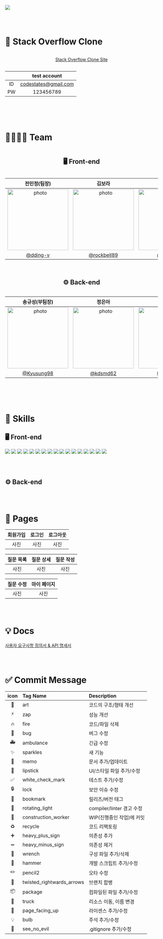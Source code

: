 <img src="https://capsule-render.vercel.app/api?type=Waving&color=8c66ff&height=280&section=header&fontColor=ffffff&animation=twinkling&text=🎈 동그란 코딩 속에 피어난 How is the life?&fontSize=40&fontAlignY=40" />

<br><br>

# 📌 Stack Overflow Clone

<div style="display: flex; flex-direction: column; justify-content: center; align-items: center;">

[Stack Overflow Clone Site](https://github.com/kyechan99/capsule-render#wave)

| | test account |
| :--: | :--: |
| ID | codestates@gmail.com |
| PW | 123456789 |


<br><br>
</div>

# 👩‍👩‍👧‍👦 Team

<div style="display: flex; flex-direction: column; justify-content: center; align-items: center;">

## 🖥️ Front-end
| 전민정(팀장) | 김보라 | 이승미 |
| :---------: | :----: | :-----: |
| <div><img src="https://lh3.googleusercontent.com/fife/AMPSemd3MThSQawS1Hw4CTJWYiIumFnMqiJgnLNUVe-gSZkmiD1qIfJ4pksMKROJHsWOf9lKrmOEXGO906Y1faF83l8Fi16PQ98Sj5YyfLK5FZMqr6YIcYwJdTXKQyhWtiN6sr8J1lUqvQgXQsXAggwYKzu3IR4R5p5oe3pi9R58gKM86ZL5BG6TaVdWZLiMOX9skaa5ITET7ys8iwRdgbGhqAQHfkpzIyHqkBVbAEAYDvtf7kUtw1PoGTZONMYxfAu6RzCeEGHXC6Iv9kbauQfmG1xqJ0IKV2VKI9QXkg1ToMji-Ub4-0UIgeCUrs-G4b6cRRe7WvAyMnfmBnHuiabFMusE9bLrZtUIvankGIq09ZPWq7uIkLZ9gEmQyoBkmDQ8KC4crVkKMATobFJBq4Zp8PuuIV9U9Zh2WY-qYdkf1786hkNMNEixQm-FLnosVCm529jNR7m8v0ulJvizivRb0XFaouQop3jnGWyD2N_bsoKQdEMHTiohAdtuOlChpJo1azZwH5_DwQBmPUxBJy8giuZX_UsbycNWKpdLBMUi6oLqj2kL-AIk3CO6uEEjl-HG2NWbR0gsBfCPaE8-ML5-_h1G-8QutvaiC46KvWjojZJAFDJDIUEehiHP2ji_7RYv7U550Q1GUa2ZNbMpmpyWrIO6OItFnY3RPc-l5owd3UY_JgpLHBhpkrXsDcdJTciHDsYb2xlsGtZjlfeDGWR17EHqKYJwCL_Pp7k7chWWQ_7uOab3lr_c87jXe9EUJchc2_8HeDEwo3MnmJNpVLJTYz3ZzC0GAuvH1rpzo8_wdyKAiKAcYY3OnoKv2GXsACzlTQz7JLoKqU-bhtpAV7cYel-kgYOuegx1eJtKJ3e__FWUuEEYdPyaC-25HNZy9x7g5Qgq_sRZHZSF2RSGPcpm97cL7Vj0J-WonpcX7PTswgIYt1KguKfgx9oSbuTBWRSv_pLvHwYnfGFm6vCVN7i07XY_4Jx0uptmyHvqmcxHvrN7ZKl1u_9YcTZEgC7fe8daxxFxTR7rtT_CU3Q3m-GuJRHKOO7RPMQRnWbd4HU8kOfII1bYGlqB7xETUtJ6enqcZWb8Hk_PbNIkmr-C-Cjkr_z0NB1XPBtChkg3YoB6EOxTF9kptfl4gwGqwoawDZErmFS2aTpAxrZ6beDC3lFu4b_yZXgtlulyT249vQI7yWElnUwY-GoynP8WBWvxgKIJvP9a_shAp_c0FQIO4GfHKGeyxBiRJKxFJJYbm2MEGbH0qlkz_23mS09oQze3m4ecd8nHYp07vOWKOAKhoXXpRnXLsEKLOgT6EF_D0JjrlqX7TOjaDRZnHjAPFRFCITLPDOXpClotJseYHMXIoRg7yUv4yOaN62W0BisuEA41RPTsvHI906EdeAoi9TJU_09xkJU9B_bMDqQ_CytCzTuuTz8bf3mn6QQWDx2NkcsXFdzSu1k9G6XOK_fBRjYCrcNqKbSyyhg1KNsU1XAYmAsV6-3A_O8jNhpy0Npbx-XG2869mbM7KHZ2K16qIHd6263B1SUdAzEq4GuymudGilCvc1Bs1ixnwXgDnUBx-Tr4C82lb6mbKrZ6QyFvYyhXew2x-v8KghEh7spz31862jPr81rwRFrAh1XaYewsVoVY3nMxttFetcKhZ_VgOBsZNBFcPLvo6yvusAzjfMP0KOAYbhNNQdcMhHgEXqMdWIiN70FWPSG9WdMkUDmUkSoojeAmZkqgZ99zwcgT9Q=w1985-h1320" alt="photo" width="200" height="200" /></div> | <div><img src="https://lh3.googleusercontent.com/fife/AMPSemf-u_16aBIvq2Eck_4dlhTDRbH0-zEmEXz_ZeApeChBsgeubeyG8qupJD2EmQkgaN3u0d1cxvHOHbSxqzMFTz6uuamWzWS0SF8ee9u49AI-oRRECSBh-XIn3sznKFUeNYq1m_VwOzYkVng-NT1WMvx1wy5pnnS9XDQVSTTJRITOsqnpZjSvzJ6l45jnfzq1dLCRZ9tiO_W8LiGDrbXI18wrZnrZD2iH1S9VbL51bxPnuatj05EhEiUbt0CeOKaxDTRQpbjMVpfkWaLZDNENEFDBXLM58AFpCMkEJdvL-I2QKd7L05mfsA12T8_30r_rU3lJHwYKHgpBdYzENM7KUKxjL6g_OEQQ1CzHJqIHp1d20hbXryMlMYzduY3TM4KQAgYdX10431byWYyXzpkeoa91wb1aA0RQ7-k3C1-dHNRNYBIrVmnW_HHIeDzobfV1QZMsJxdxu50YA79jzrubUHyd2Kz5i_hdXJ2d0rxmpJTnlxjjc5y8KUbtchWYbi6NwUtvgdnTr8kFXqHbMCEHNVC-iJRi56ZsVMiAm57-tbkocHMv--YqlEphNWMb6JEurHFwlTYj11kUn1kXN5o1FkcjwNWCPZNQEZJZqhEbYwGmiEwfvmnXAGagBuVTvz03dqxWpD87WMH0NlsNw_bGl5JIXis52QJqwXTS74LWqCzdrG3KKEWoRvh-fUmAwBAAaaP8Daczyrx00010RSyixdzjmGsIUAdeHII-3OcC2RFTOrcd1G46decyKQ1047xLjnIjsYQHTuWH9SDREz4CcRb_2_SGIp6MvYVkUiM28ZXURRq453ezjbmL3jM0B3sLHyIKAgnGrq9V5WwjoAmzcxcyak2mcuwiOlLIYHZc473A60NFto65sdGR8KxZaVSePBnJoLyX6F-6qDjk3aZeR7GuQNTf5BfCvOn7SBrod7HMO4F-20bjxAe7DonDAuK1OV7Y6a9EfopGyEPq30wm84ztLRj0h2LzNoet3zuBdSqP9po-mPkDEKbbxRrpI_dV03sL395KBK7_Kk6IvhF3AfHFLn1i-5IGTHzQJr_G2MK9syr8AkzKhC9biHkqNqXdWt0KjrF2DW5KWbseso-uLyr0OFWWvbugSI86YghJ6PxgWUuHe1dhFhEG79rjO165n7S4LzSJtRnPYQlrHvfEc_Qv9qqz5xEIlGeZ0l-CJc4JI9AZc4kXT7bVhUiS0ZeiT-UBUH1OTTwd4Fjm8rMpH7F6z7Yliio3RgOVfkJO3CNt5E2FyZRoLqbUf6pMFLpdkDnFs1pbvLpdPaxxhWuoee0F8oQIr5KUsUiRtRQy89icuwuzDU5514EodDOr79pumM5CC8Gt95SkQWkOn5NXiHZuy56e5lS4SVSyeDU5KlMXA7RN6BzoF6MHhKYL4RXOiNPTSPvsYUybRWWxQuwUwmZDAY3k-58oqP-4DK2wwuuu_EVLfliGsEdmBp2dt8AKHboMgAJjqVQYVt5iYMWycSakNavplbEYfJXodPhEnLeH8ggKAC16Wj_t-8SbZMT-ldlVmYm3uuMlfWeZkMTAPLxZ4MW3MVpFFJxmYK_4SMAz7UaEoMzXANpyobJBYZTpb9Oo1x1feIEu_rdWay0XlN4D3fIfRFxLC00=w1860-h2608" alt="photo" width="200" height="200" /></div> | <div><img src="https://lh3.googleusercontent.com/fife/AMPSemehvLSZ-9Tzkh-D0xWNU7VAhXNJ99KXrlRP3KpdUMyieUTflBvncxcPhqXN1DOpuJfiiOQzUuu3n_aFy74qAimYumTB0TQNdpbgm9WjGoY_rdW7B-e-r87E_GyoS2DX2WoL8mr49O2UJgscck2wBjf7fKVeqX5vtjyAXQshUQGuFtUh2htovdxzdA0LBQhk85-XKiUyFUWQgPUjPEwQVBjZcv501i0Se8oKLVTriD_Y6N5F5gwth3WwHKZQvks_BZm3LcEmCrDLtsm886Anzd7swEA5FxFCOxqKzVYjokgDWn8v-Utmie0fONSTjVMjQK7NBzIKJECxtAsP9U2rBdsdNbmp3K4mbvKf2TM8_ZysqQDHwdWIJz-1xOXjYzzRE7cbBhgYwu6Wxlxxvg0vX-RSr-kENQjoMQw-znyS3WKuVzAaJgLbVKJaBlXhD4zXv2g0S4h9mDLSsML0rMp-meltKPUB9-ZE4Q0dyVDa-hXHlj3YGcYabG4wIYSKZaWb0ZQ-OR4vTBzZfxyS1F9LXx6DNeIhhGQm3hS3XR3CwkChZJLYsYc5sHUlOJSN0hVT5ZMEXxAXmAbI0K_2KiX55suS86VfSXIMkdW_B5KmNcPhwmvCN3S2hi2ycQFKYCNf5QzptrghYPBMRJ7-FaoSaJph-CAC6_2j0Rfrl8tP3byhlhRjQFXNGViisiS95R64vZpm44BRF2Q0cIR-wzq4AAfRX07ILaQNIQzda6UQiCWw2hrwHCSUpdkyQYq7XI9sefWKSLQESHC3IbIYok3Tg9ZeeRKXbvSfsUq3yJNBqox0kPHf7_BjLuCQioBT3j60DKcnFKQkMHEX5YLM8YOHwiBxRLW-N_AN2mkS3ovcnshjAR7AolaTiemNt0T4jpFFrzqrgOf259fJR1lW4wZ53Mu9ontxiEogvBtRDG5XKyy-YRe3qj03lS8MvhCgR4SqwrJyxEBlHOtmFyhoZmZ0vzQRNwEM34qGIzrZJJEVYGx0KNlM7rIogwM2CDeWRrpLguvyAVudAJG2Hy8JTvAWqOR4iYpvNKie9FR8BHBBTxDWTgabk1Z4bdKhmReWIL5zacBUdgeRfYbWmxccKq3MwyffMKRneOvdFFYrZyR9qAwxZf35YzhTCZXD5VnErQCUFXiJdIJayUoI6ZeZeQS5lmx-3hCS7xXxOFCxlzeRTKAdv2oTP3D9Fu4JocyHc57qXpbIbWA5BRvonzCwVkHmS7tMr6tu3bW-SOOaFAdV9L2aQw2-mFGJ4Q6WBMdQxAfsGosjlyZTud3U2Din6VO4rtHcIGZMYEFvH7vNsfm4zMQqDoMTstvC9GhGj3VxDnTKQm95uvrTwwOP2_FxJ6PkMDoXu2rBkj_GA_MkG5KEXxkUeFsb_UwFqSFiOvc0jSdce1dl3ZzLg6IMRSbhD2h2vDSmwXCHIXjmPk46TgvCwMIOzM88iTO0rUKjuCzN8K1rUvClK91gINJApeteGmXPq71sgS1CT7rJmqpjtVYXD3Nvf0u8MnMgnqkqdQ8YljGhJyt_O4XuOMQ-sFQYq5vuWXtfDT-PGcRZ9x903VChhmSLpYYxU2aYH5z7Z1lpGHcdi33NyRaz8IDkNHfvxJEJMWpkK8sCRDbsmZI=w2588-h2608" alt="photo" width="200" height="200" /></div> 
| [@dding-v](https://github.com/dding-v) | [@rockbell89](https://github.com/rockbell89) | [@mya413](https://github.com/mya413) |

<br>

## ⚙️ Back-end
| 송규성(부팀장) | 정은아 | 김지선 |
| :---------: | :----: | :-----: |
| <div><img src="" alt="photo" width="200" height="200" /></div>  | <div><img src="" alt="photo" width="200" height="200" /></div> | <div><img src="" alt="photo" width="200" height="200" /></div>
| [@Kyusung98](https://github.com/Kyusung98) | [@kdsmd62](https://github.com/kdsmd62) | [@JiSun11](https://github.com/JiSun11) |

<br><br>
</div>

# 🔎 Skills

## 🖥️ Front-end
<img src="https://img.shields.io/badge/html5-E34F26?style=for-the-badge&logo=html5&logoColor=white"> <img src="https://img.shields.io/badge/Tailwind CSS-06B6D4?style=for-the-badge&logo=Tailwind CSS&logoColor=white"> <img src="https://img.shields.io/badge/javascript-F7DF1E?style=for-the-badge&logo=javascript&logoColor=black"> <img src="https://img.shields.io/badge/node.js-339933?style=for-the-badge&logo=Node.js&logoColor=white"> <img src="https://img.shields.io/badge/react-61DAFB?style=for-the-badge&logo=react&logoColor=black"> <img src="https://img.shields.io/badge/create react app-09D3AC?style=for-the-badge&logo=create react app&logoColor=white"> <img src="https://img.shields.io/badge/React Router-CA4245?style=for-the-badge&logo=React Router&logoColor=white"> <img src="https://img.shields.io/badge/Axios-5A29E4?style=for-the-badge&logo=Axios&logoColor=white"> <img src="https://img.shields.io/badge/Sass-CC6699?style=for-the-badge&logo=Sass&logoColor=white"> <img src="https://img.shields.io/badge/Prettier-F7B93E?style=for-the-badge&logo=Prettier&logoColor=white"> <img src="https://img.shields.io/badge/ESLint-4B32C3?style=for-the-badge&logo=ESLint&logoColor=white"> <img src="https://img.shields.io/badge/amazonaws-232F3E?style=for-the-badge&logo=amazonaws&logoColor=white">
<img src="https://img.shields.io/badge/React Hook Form-EC5990?style=for-the-badge&logo=React&logoColor=white"> <img src="https://img.shields.io/badge/React Icons-E92263?style=for-the-badge&logo=React&logoColor=white"> <img src="https://img.shields.io/badge/React Quill-000000?style=for-the-badge&logo=React&logoColor=white"> <img src="https://img.shields.io/badge/React Context-61DAFB?style=for-the-badge&logo=React&logoColor=white"> <img src="https://img.shields.io/badge/React Classnames-3077c6?style=for-the-badge&logo=React&logoColor=white"> 



<br><br>

## ⚙️ Back-end




<br><br>

# 📄 Pages
| 회원가입 | 로그인 | 로그아웃 |
| :----: | :--: | :---: |
|  사진   |  사진  |  사진  |

| 질문 목록 | 질문 상세 | 질문 작성 |
| :----: | :-----: | :-----: |
|  사진   |   사진   |   사진   |

| 질문 수정 | 마이 페이지 |
| :----: | :-----: |
|  사진   |   사진   | 





<br><br>

# 💡 Docs
[사용자 요구사항 정의서 & API 명세서](https://docs.google.com/spreadsheets/u/4/d/1Duqgw3wwSh64nDnZUsrIcBqUQUeyQjtxI6IlvNEj79E/edit#gid=851616710)



<br><br>

# ✅ Commit Message
| icon | Tag Name | Description |
| :--: | :------ | :--------- |
| 🎨 | art | 코드의 구조/형태 개선 |
| ⚡️ | zap | 성능 개선 |
| 🔥 | fire | 코드/파일 삭제 |
| 🐛 | bug | 버그 수정 |
| 🚑 | ambulance | 긴급 수정 |
| ✨ | sparkles | 새 기능 |
| 📝 | memo | 문서 추가/업데이트 |
| 💄 | lipstick | UI/스타일 파일 추가/수정 |
| ✅ | white_check_mark | 테스트 추가/수정 |
| 🔒 | lock | 보안 이슈 수정 |
| 🔖 | bookmark | 릴리즈/버전 태그 |
| 🚨 | rotating_light | compiler/linter 경고 수정 |
| 👷 | construction_worker | WIP(진행중인 작업)에 커밋 |
| ♻️ | recycle | 코드 리팩토링 |
| ➕ | heavy_plus_sign | 의존성 추가 |
| ➖ | heavy_minus_sign | 의존성 제거 |
| 🔧 | wrench | 구성 파일 추가/삭제 |
| 🔨 | hammer | 개발 스크립트 추가/수정 |
| ✏️ | pencil2 | 오타 수정 |
| 🔀 | twisted_rightwards_arrows | 브랜치 합병 |
| 📦 | package | 컴파일된 파일 추가/수정 |
| 🚚 | truck | 리소스 이동, 이름 변경 |
| 📄 | page_facing_up | 라이센스 추가/수정 |
| 💡 | bulb | 주석 추가/수정 |
| 🙈 | see_no_evil | .gitignore 추가/수정 |